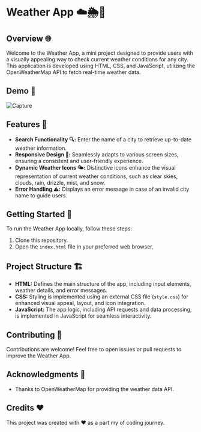 # Weather App ☁️🌦️🌈

## Overview 🌐

Welcome to the Weather App, a mini project designed to provide users with a visually appealing way to check current weather conditions for any city. This application is developed using HTML, CSS, and JavaScript, utilizing the OpenWeatherMap API to fetch real-time weather data.

## Demo 📸
![Capture](https://github.com/frenz659/25days-javaScript-challenge/assets/80036366/a21bed24-fcb7-47fe-85d6-a2f70393427f)


## Features 🚀

- **Search Functionality 🔍:** Enter the name of a city to retrieve up-to-date weather information.
- **Responsive Design 📱:** Seamlessly adapts to various screen sizes, ensuring a consistent and user-friendly experience.
- **Dynamic Weather Icons 🌤️:** Distinctive icons enhance the visual representation of current weather conditions, such as clear skies, clouds, rain, drizzle, mist, and snow.
- **Error Handling ⚠️:** Displays an error message in case of an invalid city name to guide users.

## Getting Started 🏁

To run the Weather App locally, follow these steps:

1. Clone this repository.
2. Open the `index.html` file in your preferred web browser.

## Project Structure 🏗️

- **HTML:** Defines the main structure of the app, including input elements, weather details, and error messages.
- **CSS:** Styling is implemented using an external CSS file (`style.css`) for enhanced visual appeal, layout, and icon integration.
- **JavaScript:** The app logic, including API requests and data processing, is implemented in JavaScript for seamless interactivity.

## Contributing 🤝

Contributions are welcome! Feel free to open issues or pull requests to improve the Weather App.

## Acknowledgments 🙏

- Thanks to OpenWeatherMap for providing the weather data API.

## Credits ❤️

This project was created with ❤️ as a part my of coding journey.


